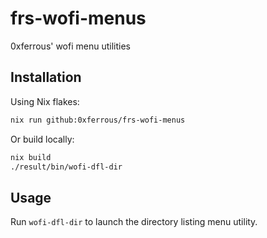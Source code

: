 # frs-wofi-menus

0xferrous' wofi menu utilities

## Installation

Using Nix flakes:

```bash
nix run github:0xferrous/frs-wofi-menus
```

Or build locally:

```bash
nix build
./result/bin/wofi-dfl-dir
```

## Usage

Run `wofi-dfl-dir` to launch the directory listing menu utility.